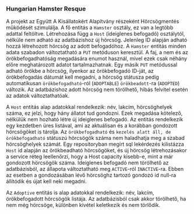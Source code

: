 ### Hungarian Hamster Resque

A projekt az Együtt A Kisállatokért Alapítvány részeként Hörcsögmentés működését szimulálja. A fő entitás a `Hamster` 
osztály, ez van a legtöbb adattal feltöltve. Létrehozása függ a `Host` (ideiglenes befogadó) osztálytól, nélküle nem
adható az adatbázishoz új hörcsög. Jelenleg ID alapján adható hozzá létrehozott hörcsög az adott befogadóhoz. 
A `Hamster` entitás minden adata szabadon változtatható a `PUT` metóduson keresztül. A faj, a nem és az örökbefogadhatóság
megadására enumot használ, mivel ezek csak néhány előre meghatározott adatot tartalmazhatnak. Egy másik `PUT` metódussal
adható örökbe a hörcsög, ilyenkor az örökbefogadó ID-ját, az örökbefogadás dátumát kell megadni, a hörcsög státusza
pedig automatikusan `örökbefogadható`-ról (`ADOPTABLE`) `örökbeadott`-ra (`ADOPTED`) változik. 
Az adatbázishoz adott hörcsög nem törölhető, hibás felvitel esetén az adatok változtathatóak. 

A `Host` entitás alap adatokkal rendelkezik: név, lakcím, hörcsöghelyek száma, ez jelzi, hogy hány állatot tud gondozni.
Ezek megadása kötelező, nélkülük nem hozható létre új ideiglenes befogadó. Az entitás rendelkezik egy kezdetben üres 
listával, ami az aktuálisan és a korábban gondozott hörcsögöket is tárolja. Az `örökbefogadható` és 
`kezelés alatt áll, de örökbefogadható` státuszú hörcsögök száma nem haladhatja meg a szabad hörcsöghelyek számát. Egy 
repositoryban megírt sql lekérdezés kilistázza `Host` id alapján az örökbeadható hörcsögöket, és új hörcsög létrehozásakor
a service réteg leellenőrzi, hogy a Host capacity kisebb-e, mint a már gondozott hörcsögök száma. 
Ideiglenes befogadó nem törölhető az adatbázisból, az állapota változtatható meg `ACTIVE`-ról `INACTIVE`-ra. Ebben az 
esetben a gondozásában lévő hörcsöghz tartozó gondozó id null-ra állítódik és újat kell neki megadni. 

Az `Adoptive` entitás is alap adatokkal rendelkezik: név, lakcím, örökbefogadott hörcsögök listája. Az adatbázisból csak 
akkor törölhető, ha nem még hörcsöge, különben kivétel keletkezik és nem törlődik. 
